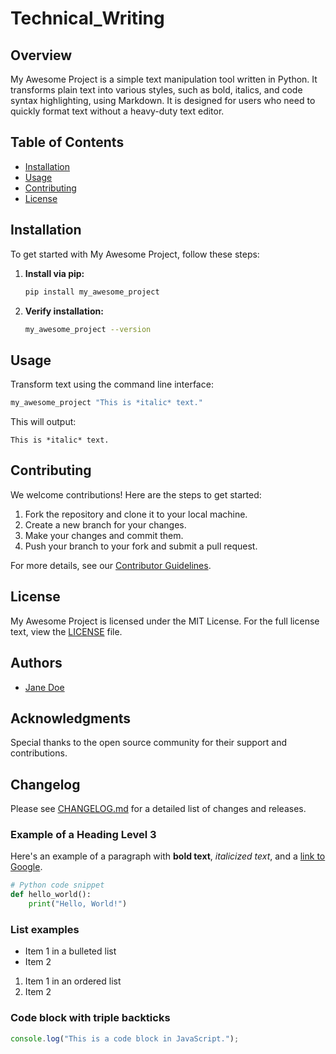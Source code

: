 # Technical_Writing
## Overview

My Awesome Project is a simple text manipulation tool written in Python. It transforms plain text into various styles, such as bold, italics, and code syntax highlighting, using Markdown. It is designed for users who need to quickly format text without a heavy-duty text editor.

## Table of Contents

- [Installation](#installation)
- [Usage](#usage)
- [Contributing](#contributing)
- [License](#license)

## Installation

To get started with My Awesome Project, follow these steps:

1. **Install via pip:**

   ```sh
   pip install my_awesome_project
   ```

2. **Verify installation:**

   ```sh
   my_awesome_project --version
   ```

## Usage

Transform text using the command line interface:

   ```sh
   my_awesome_project "This is *italic* text."
   ```

This will output:

   ```
   This is *italic* text.
   ```

## Contributing

We welcome contributions! Here are the steps to get started:

1. Fork the repository and clone it to your local machine.
2. Create a new branch for your changes.
3. Make your changes and commit them.
4. Push your branch to your fork and submit a pull request.

For more details, see our [Contributor Guidelines](CONTRIBUTING.md).

## License

My Awesome Project is licensed under the MIT License. For the full license text, view the [LICENSE](LICENSE) file.

## Authors

- [Jane Doe](https://www.janedoe.com)

## Acknowledgments

Special thanks to the open source community for their support and contributions.

## Changelog

Please see [CHANGELOG.md](CHANGELOG.md) for a detailed list of changes and releases.

### Example of a Heading Level 3

Here's an example of a paragraph with **bold text**, *italicized text*, and a [link to Google](https://www.google.com).

```python
# Python code snippet
def hello_world():
    print("Hello, World!")
```

### List examples

* Item 1 in a bulleted list
* Item 2

1. Item 1 in an ordered list
2. Item 2

### Code block with triple backticks

```javascript
console.log("This is a code block in JavaScript.");
